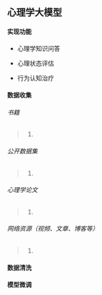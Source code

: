## 心理学大模型

#### 实现功能

+ 心理学知识问答

+ 心理状态评估

+ 行为认知治疗

#### 数据收集

###### 书籍

> 1.

###### 公开数据集

> 1.

###### 心理学论文

> 1.

###### 网络资源（视频、文章、博客等）

> 1.

#### 数据清洗

#### 模型微调
